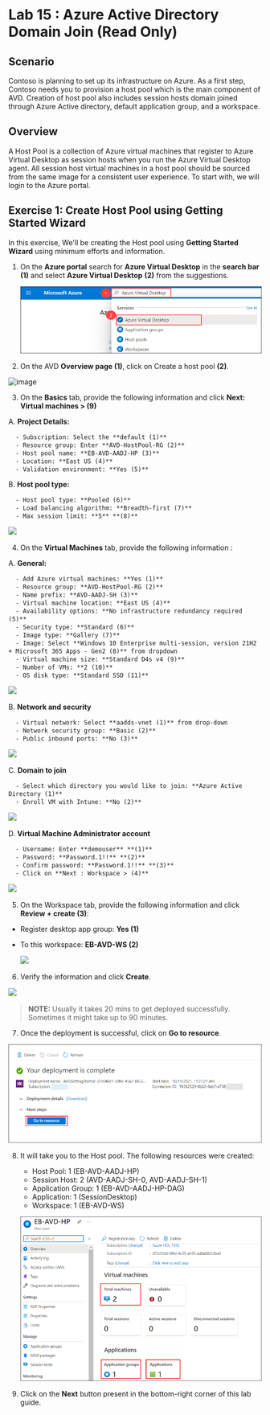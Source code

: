 # Lab 15 : Azure Active Directory Domain Join (Read Only) 

## **Scenario**

 Contoso is planning to set up its infrastructure on Azure. As a first step, Contoso needs you to provision a host pool which is the main component of AVD. Creation of host pool also includes session hosts domain joined through Azure Active directory, default application group, and a workspace.

## **Overview**

 A Host Pool is a collection of Azure virtual machines that register to Azure Virtual Desktop as session hosts when you run the Azure Virtual Desktop agent. All session host virtual machines in a host pool should be sourced from the same image for a consistent user experience. To start with, we will login to the Azure portal.
 
## Exercise 1: Create Host Pool using Getting Started Wizard

In this exercise, We'll be creating the Host pool using **Getting Started Wizard** using minimum efforts and information.

1. On the **Azure portal** search for **Azure Virtual Desktop** in the **search bar** **(1)** and select **Azure Virtual Desktop** **(2)** from the suggestions.

   ![ws name.](media/2avd1.png)
   
    
2.	On the AVD **Overview page (1)**, click on Create a host pool **(2)**.

   ![image](https://user-images.githubusercontent.com/83349577/175352775-1ca92f9e-b510-4fee-89e5-8c476bcffa5b.png)

 
3.	On the **Basics** tab, provide the following information and click **Next: Virtual machines > (9)**

   A. **Project Details:**

      - Subscription: Select the **default (1)**
      - Resource group: Enter **AVD-HostPool-RG (2)**
      - Host pool name: **EB-AVD-AADJ-HP (3)**
      - Location: **East US (4)**
      - Validation environment: **Yes (5)**
        
   B. **Host pool type:**
    
      - Host pool type: **Pooled (6)**
      - Load balancing algorithm: **Breadth-first (7)**
      - Max session limit: **5** **(8)**

   ![](https://github.com/CloudLabsAI-Azure/AIW-Azure-Virtual-Desktop/blob/Azure-Virtual-Desktop-v3/media/createhp-new.png)
        
   
4.	On the **Virtual Machines** tab, provide the following information :

   A. **General:**
    
      - Add Azure virtual machines: **Yes (1)**
      - Resource group: **AVD-HostPool-RG (2)**
      - Name prefix: **AVD-AADJ-SH (3)**
      - Virtual machine location: **East US (4)**
      - Availability options: **No infrastructure redundancy required (5)**
      - Security type: **Standard (6)**
      - Image type: **Gallery (7)**
      - Image: Select **Windows 10 Enterprise multi-session, version 21H2 + Microsoft 365 Apps - Gen2 (8)** from dropdown
      - Virtual machine size: **Standard D4s v4 (9)**
      - Number of VMs: **2 (10)**
      - OS disk type: **Standard SSD (11)**

   ![](https://github.com/CloudLabsAI-Azure/AIW-Azure-Virtual-Desktop/blob/Azure-Virtual-Desktop-v3/media/createhp1-new.png)
       
   B. **Network and security**
  
      - Virtual network: Select **aadds-vnet (1)** from drop-down
      - Network security group: **Basic (2)**
      - Public inbound ports: **No (3)**

   ![](https://github.com/CloudLabsAI-Azure/AIW-Azure-Virtual-Desktop/blob/Azure-Virtual-Desktop-v3/media/createhp3-new.png)
       
   C. **Domain to join**
    
      - Select which directory you would like to join: **Azure Active Directory (1)**
      - Enroll VM with Intune: **No (2)**

   ![](https://github.com/CloudLabsAI-Azure/AIW-Azure-Virtual-Desktop/blob/Azure-Virtual-Desktop-v3/media/domaintojoin.png)

   D. **Virtual Machine Administrator account**
    
      - Username: Enter **demouser** **(1)**
      - Password: **Password.1!!** **(2)**
      - Confirm password: **Password.1!!** **(3)**
      - Click on **Next : Workspace > (4)**

   ![](https://github.com/CloudLabsAI-Azure/AIW-Azure-Virtual-Desktop/blob/Azure-Virtual-Desktop-v3/media/vmadminaccount.png)

5.	On the Workspace tab, provide the following information and click **Review + create (3)**:

   - Register desktop app group: **Yes (1)**
   - To this workspace: **EB-AVD-WS (2)**

     ![](https://github.com/CloudLabsAI-Azure/AIW-Azure-Virtual-Desktop/blob/Azure-Virtual-Desktop-v3/media/createhp4-new.png)

6.	Verify the information and click **Create**.

   ![](https://github.com/CloudLabsAI-Azure/AIW-Azure-Virtual-Desktop/blob/Azure-Virtual-Desktop-v3/media/createhp5-new.png)


   > **NOTE:** Usually it takes 20 mins to get deployed successfully. Sometimes it might take up to 90 minutes.

7.	Once the deployment is successful, click on **Go to resource**.

   ![ws name.](media/gsw7.png)

8.	It will take you to the Host pool. The following resources were created:

     - Host Pool: 1 (EB-AVD-AADJ-HP)
     - Session Host: 2 (AVD-AADJ-SH-0, AVD-AADJ-SH-1)
     - Application Group: 1 (EB-AVD-AADJ-HP-DAG)
     - Application: 1 (SessionDesktop)
     - Workspace: 1 (EB-AVD-WS)
     
     ![ws name.](media/gsw8.png)


   
1. Click on the **Next** button present in the bottom-right corner of this lab guide.  
   
